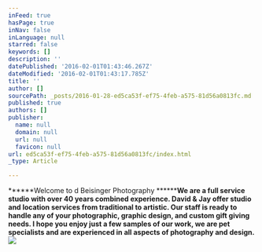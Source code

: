 ```yaml
---
inFeed: true
hasPage: true
inNav: false
inLanguage: null
starred: false
keywords: []
description: ''
datePublished: '2016-02-01T01:43:46.267Z'
dateModified: '2016-02-01T01:43:17.785Z'
title: ''
author: []
sourcePath: _posts/2016-01-28-ed5ca53f-ef75-4feb-a575-81d56a0813fc.md
published: true
authors: []
publisher:
  name: null
  domain: null
  url: null
  favicon: null
url: ed5ca53f-ef75-4feb-a575-81d56a0813fc/index.html
_type: Article

---
```

******Welcome to d Beisinger Photography **********We are a full service studio with over 40 years combined experience. David & Jay offer studio and location services from traditional to artistic. Our staff is ready to handle any of your photographic, graphic design, and custom gift giving needs. I hope you enjoy just a few samples of our work, we are pet specialists and are experienced in all aspects of photography and design.****
![](https://the-grid-user-content.s3-us-west-2.amazonaws.com/9f5ccbf6-7581-4560-a525-7d255b1a2018.jpg)